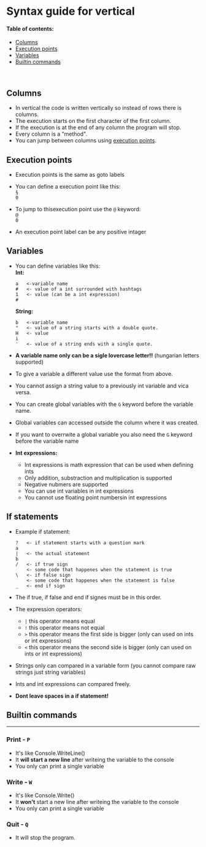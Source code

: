 # Syntax guide for vertical

#### Table of contents:

- [Columns](#columns)
- [Execution points](#execution-points)
- [Variables](#variables)
- [Builtin commands](#builtin-commands)

<br>

## Columns

- In vertical the code is written vertically so instead of rows there is columns.
- The execution starts on the first character of the first column.
- If the execution is at the end of any column the program will stop.
- Every column is a "method".
- You can jump between columns using [execution points](#execution-points).

## Execution points

- Execution points is the same as goto labels
- You can define a execution point like this:<br>
  `§`<br>
  `0`

- To jump to thisexecution point use the `@` keyword:<br>
  `@`<br>
  `0`
- An execution point label can be any positive intager

## Variables

- You can define variables like this:<br>
  **Int:**

  ```
  a   <-variable name
  #   <- value of a int surrounded with hashtags
  1   <- value (can be a int expression)
  #
  ```

  **String:** <br>

  ```
  b   <-variable name
  "   <- value of a string starts with a double quote.
  H   <- value
  i
  '   <- value of a string ends with a single quote.
  ```

- **A variable name only can be a sigle lovercase letter!!** (hungarian letters supported)
- To give a variable a different value use the format from above.
- You cannot assign a string value to a previously int variable and vica versa.
- You can create global variables with the `G` keyword before the variable name.
- Global variables can accessed outside the column where it was created.
- If you want to overrwite a global variable you also need the `G` keyword before the variable name

- **Int expressions:**
  - Int expressions is math expression that can be used when defining ints
  - Only addition, substraction and multiplication is supported
  - Negative nubmers are supported
  - You can use int variables in int expressions
  - You cannot use floating point numbersin int expressions

## If statements

- Example if statement:

  ```
  ?   <- if statement starts with a question mark
  a
  |   <- the actual statement
  b
  /   <- if true sign
      <- some code that happenes when the statement is true
  \   <- if false sign
      <- some code that happenes when the statement is false
  _   <- end if sign
  ```

- The if true, if false and end if signes must be in this order.
- The expression operators:
  - `|` this operator means equal
  - `!` this operator means not equal
  - `>` this operator means the first side is bigger (only can used on ints or int expressions)
  - `<` this operator means the second side is bigger (only can used on ints or int expressions)
- Strings only can compared in a variable form (you cannot compare raw strings just string variables)
- Ints and int expressions can compared freely.
- **Dont leave spaces in a if statement!**

## Builtin commands

<hr>

### Print - `P`

- It's like Console.WriteLine()
- It **will start a new line** after writeing the variable to the console
- You only can print a single variable

### Write - `W`

- It's like Console.Write()
- It **won't** start a new line after writeing the variable to the console
- You only can print a single variable

### Quit - `Q`

- It will stop the program.
